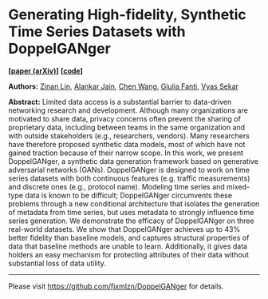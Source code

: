 # Generating High-fidelity, Synthetic   Time Series Datasets with DoppelGANger

**[[paper (arXiv)](http://arxiv.org/abs/1909.13403)]**
**[[code](https://github.com/fjxmlzn/DoppelGANger)]**


**Authors:** [Zinan Lin](http://www.andrew.cmu.edu/user/zinanl/), [Alankar Jain](https://www.linkedin.com/in/alankar-jain-5835ab5a/), [Chen Wang](https://wangchen615.github.io/), [Giulia Fanti](https://www.andrew.cmu.edu/user/gfanti/), [Vyas Sekar](https://users.ece.cmu.edu/~vsekar/)

**Abstract:** Limited data access is a substantial barrier to data-driven networking research and development. Although many organizations are motivated to share data, privacy concerns often prevent the sharing of proprietary data, including between teams in the same organization and with outside stakeholders (e.g., researchers, vendors). Many researchers have therefore proposed synthetic data models, most of which have not gained traction because of their narrow scope. In this work, we present DoppelGANger, a synthetic data generation framework based on generative adversarial networks (GANs). DoppelGANger is designed to work on time series datasets with both continuous features (e.g. traffic measurements) and discrete ones (e.g., protocol name). Modeling time series and mixed-type data is known to be difficult; DoppelGANger circumvents these problems through a new conditional architecture that isolates the generation of metadata from time series, but uses metadata to strongly influence time series generation. We demonstrate the efficacy of DoppelGANger on three real-world datasets. We show that DoppelGANger achieves up to 43% better fidelity than baseline models, and captures structural properties of data that baseline methods are unable to learn. Additionally, it gives data holders an easy mechanism for protecting attributes of their data without substantial loss of data utility. 

---
Please visit https://github.com/fjxmlzn/DoppelGANger for details.